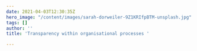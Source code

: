 ```yaml
---
date: 2021-04-03T12:30:35Z
hero_image: "/content/images/sarah-dorweiler-9Z1KRIfpBTM-unsplash.jpg"
tags: []
author: ''
title: 'Transparency within organisational processes '

---
```

